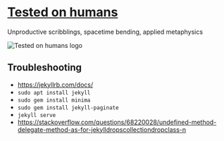 # [Tested on humans](http://testedonhumans.xyz/)

Unproductive scribblings, spacetime bending, applied metaphysics

![Tested on humans logo](http://testedonhumans.xyz/images/ttcomics-tested-on-humans.jpg)

## Troubleshooting
* https://jekyllrb.com/docs/
* `sudo apt install jekyll`
* `sudo gem install minima`
* `sudo gem install jekyll-paginate`
* `jekyll serve`
* https://stackoverflow.com/questions/68220028/undefined-method-delegate-method-as-for-jekylldropscollectiondropclass-n
